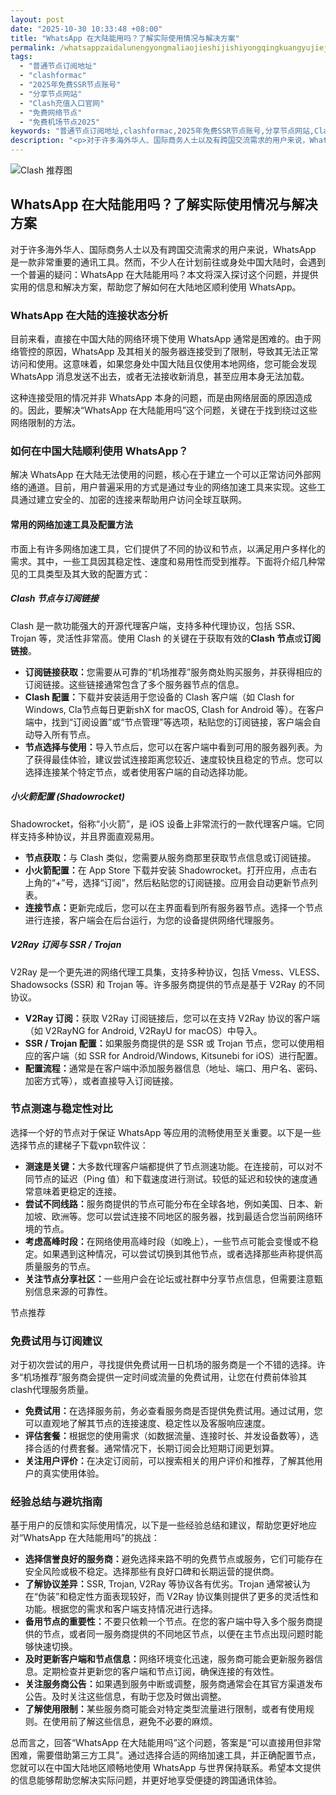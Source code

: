 ```yaml
---
layout: post
date: "2025-10-30 10:33:48 +08:00"
title: "WhatsApp 在大陆能用吗？了解实际使用情况与解决方案"
permalink: /whatsappzaidalunengyongmaliaojieshijishiyongqingkuangyujiejuefangan/
tags:
  - "普通节点订阅地址"
  - "clashformac"
  - "2025年免费SSR节点账号"
  - "分享节点网站"
  - "Clash充值入口官网"
  - "免费网络节点"
  - "免费机场节点2025"
keywords: "普通节点订阅地址,clashformac,2025年免费SSR节点账号,分享节点网站,Clash充值入口官网,免费网络节点,免费机场节点2025"
description: "<p>对于许多海外华人、国际商务人士以及有跨国交流需求的用户来说，WhatsApp 是一款非常重要的通讯工具。然而，不少人在计划前往或身处中国大陆时，会遇到一个普遍的疑问：WhatsApp 在大陆能用吗？本文将深入探讨这个问题，并提供实用的信息和解决方案，帮助您了解如何在大陆地区顺利使用 WhatsApp。</p>"
---
```


![Clash 推荐图](https://clashjd.github.io/assets/img/机场节点购买.png)

## WhatsApp 在大陆能用吗？了解实际使用情况与解决方案

<p>对于许多海外华人、国际商务人士以及有跨国交流需求的用户来说，WhatsApp 是一款非常重要的通讯工具。然而，不少人在计划前往或身处中国大陆时，会遇到一个普遍的疑问：WhatsApp 在大陆能用吗？本文将深入探讨这个问题，并提供实用的信息和解决方案，帮助您了解如何在大陆地区顺利使用 WhatsApp。</p>
<h3>WhatsApp 在大陆的连接状态分析</h3>
<p>目前来看，直接在中国大陆的网络环境下使用 WhatsApp 通常是困难的。由于网络管控的原因，WhatsApp 及其相关的服务器连接受到了限制，导致其无法正常访问和使用。这意味着，如果您身处中国大陆且仅使用本地网络，您可能会发现 WhatsApp 消息发送不出去，或者无法接收新消息，甚至应用本身无法加载。</p>
<p>这种连接受阻的情况并非 WhatsApp 本身的问题，而是由网络层面的原因造成的。因此，要解决“WhatsApp 在大陆能用吗”这个问题，关键在于找到绕过这些网络限制的方法。</p>
<h3>如何在中国大陆顺利使用 WhatsApp？</h3>
<p>解决 WhatsApp 在大陆无法使用的问题，核心在于建立一个可以正常访问外部网络的通道。目前，用户普遍采用的方式是通过专业的网络加速工具来实现。这些工具通过建立安全的、加密的连接来帮助用户访问全球互联网。</p>
<h4>常用的网络加速工具及配置方法</h4>
<p>市面上有许多网络加速工具，它们提供了不同的协议和节点，以满足用户多样化的需求。其中，一些工具因其稳定性、速度和易用性而受到推荐。下面将介绍几种常见的工具类型及其大致的配置方式：</p>
<h5>Clash 节点与订阅链接</h5>
<p>Clash 是一款功能强大的开源代理客户端，支持多种代理协议，包括 SSR、Trojan 等，灵活性非常高。使用 Clash 的关键在于获取有效的<strong>Clash 节点</strong>或<strong>订阅链接</strong>。</p>
<ul>
<li><strong>订阅链接获取：</strong>您需要从可靠的“机场推荐”服务商处购买服务，并获得相应的订阅链接。这些链接通常包含了多个服务器节点的信息。</li>
<li><strong>Clash 配置：</strong>下载并安装适用于您设备的 Clash 客户端（如 Clash for Windows, Cla节点每日更新shX for macOS, Clash for Android 等）。在客户端中，找到“订阅设置”或“节点管理”等选项，粘贴您的订阅链接，客户端会自动导入所有节点。</li>
<li><strong>节点选择与使用：</strong>导入节点后，您可以在客户端中看到可用的服务器列表。为了获得最佳体验，建议尝试连接距离您较近、速度较快且稳定的节点。您可以选择连接某个特定节点，或者使用客户端的自动选择功能。</li>
</ul>
<h5>小火箭配置 (Shadowrocket)</h5>
<p>Shadowrocket，俗称“小火箭”，是 iOS 设备上非常流行的一款代理客户端。它同样支持多种协议，并且界面直观易用。</p>
<ul>
<li><strong>节点获取：</strong>与 Clash 类似，您需要从服务商那里获取节点信息或订阅链接。</li>
<li><strong>小火箭配置：</strong>在 App Store 下载并安装 Shadowrocket。打开应用，点击右上角的“+”号，选择“订阅”，然后粘贴您的订阅链接。应用会自动更新节点列表。</li>
<li><strong>连接节点：</strong>更新完成后，您可以在主界面看到所有服务器节点。选择一个节点进行连接，客户端会在后台运行，为您的设备提供网络代理服务。</li>
</ul>
<h5>V2Ray 订阅与 SSR / Trojan</h5>
<p>V2Ray 是一个更先进的网络代理工具集，支持多种协议，包括 Vmess、VLESS、Shadowsocks (SSR) 和 Trojan 等。许多服务商提供的节点是基于 V2Ray 的不同协议。</p>
<ul>
<li><strong>V2Ray 订阅：</strong>获取 V2Ray 订阅链接后，您可以在支持 V2Ray 协议的客户端（如 V2RayNG for Android, V2RayU for macOS）中导入。</li>
<li><strong>SSR / Trojan 配置：</strong>如果服务商提供的是 SSR 或 Trojan 节点，您可以使用相应的客户端（如 SSR for Android/Windows, Kitsunebi for iOS）进行配置。</li>
<li><strong>配置流程：</strong>通常是在客户端中添加服务器信息（地址、端口、用户名、密码、加密方式等），或者直接导入订阅链接。</li>
</ul>
<h3>节点测速与稳定性对比</h3>
<p>选择一个好的节点对于保证 WhatsApp 等应用的流畅使用至关重要。以下是一些选择节点的建梯子下载vpn软件议：</p>
<ul>
<li><strong>测速是关键：</strong>大多数代理客户端都提供了节点测速功能。在连接前，可以对不同节点的延迟（Ping 值）和下载速度进行测试。较低的延迟和较快的速度通常意味着更稳定的连接。</li>
<li><strong>尝试不同线路：</strong>服务商提供的节点可能分布在全球各地，例如美国、日本、新加坡、欧洲等。您可以尝试连接不同地区的服务器，找到最适合您当前网络环境的节点。</li>
<li><strong>考虑高峰时段：</strong>在网络使用高峰时段（如晚上），一些节点可能会变慢或不稳定。如果遇到这种情况，可以尝试切换到其他节点，或者选择那些声称提供高质量服务的节点。</li>
<li><strong>关注节点分享社区：</strong>一些用户会在论坛或社群中分享节点信息，但需要注意甄别信息来源的可靠性。</li>
</ul>
节点推荐<h3>免费试用与订阅建议</h3>
<p>对于初次尝试的用户，寻找提供免费试用一日机场的服务商是一个不错的选择。许多“机场推荐”服务商会提供一定时间或流量的免费试用，让您在付费前体验其clash代理服务质量。</p>
<ul>
<li><strong>免费试用：</strong>在选择服务前，务必查看服务商是否提供免费试用。通过试用，您可以直观地了解其节点的连接速度、稳定性以及客服响应速度。</li>
<li><strong>评估套餐：</strong>根据您的使用需求（如数据流量、连接时长、并发设备数等），选择合适的付费套餐。通常情况下，长期订阅会比短期订阅更划算。</li>
<li><strong>关注用户评价：</strong>在决定订阅前，可以搜索相关的用户评价和推荐，了解其他用户的真实使用体验。</li>
</ul>
<h3>经验总结与避坑指南</h3>
<p>基于用户的反馈和实际使用情况，以下是一些经验总结和建议，帮助您更好地应对“WhatsApp 在大陆能用吗”的挑战：</p>
<ul>
<li><strong>选择信誉良好的服务商：</strong>避免选择来路不明的免费节点或服务，它们可能存在安全风险或极不稳定。选择那些有良好口碑和长期运营的提供商。</li>
<li><strong>了解协议差异：</strong>SSR, Trojan, V2Ray 等协议各有优劣。Trojan 通常被认为在“伪装”和稳定性方面表现较好，而 V2Ray 协议集则提供了更多的灵活性和功能。根据您的需求和客户端支持情况进行选择。</li>
<li><strong>备用节点的重要性：</strong>不要只依赖一个节点。在您的客户端中导入多个服务商提供的节点，或者同一服务商提供的不同地区节点，以便在主节点出现问题时能够快速切换。</li>
<li><strong>及时更新客户端和节点信息：</strong>网络环境变化迅速，服务商可能会更新服务器信息。定期检查并更新您的客户端和节点订阅，确保连接的有效性。</li>
<li><strong>关注服务商公告：</strong>如果遇到服务中断或调整，服务商通常会在其官方渠道发布公告。及时关注这些信息，有助于您及时做出调整。</li>
<li><strong>了解使用限制：</strong>某些服务商可能会对特定类型流量进行限制，或者有使用规则。在使用前了解这些信息，避免不必要的麻烦。</li>
</ul>
<p>总而言之，回答“WhatsApp 在大陆能用吗”这个问题，答案是“可以直接用但非常困难，需要借助第三方工具”。通过选择合适的网络加速工具，并正确配置节点，您就可以在中国大陆地区顺畅地使用 WhatsApp 与世界保持联系。希望本文提供的信息能够帮助您解决实际问题，并更好地享受便捷的跨国通讯体验。</p>